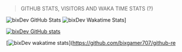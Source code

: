 



> GITHUB STATS, VISITORS AND WAKA TIME STATS (?)

![bixDev GitHub Stats](https://github-readme-stats.vercel.app/api?username=bixgamer707&show_icons=true&theme=radical)     ![bixDev Wakatime Stats](https://github-readme-stats.vercel.app/api/wakatime?username=bixgamer707&show_icons=true&theme=radical)]

[![bixDev GitHub stats](https://visitor-badge.laobi.icu/badge?page_id=bixgamer707.readme.visitor-badge)](https://github.com/bixgamer707/) 

[![bixDev wakatime stats](https://github-readme-stats.vercel.app/api/wakatime?username=bixgamer707)](https://github.com/bixgamer707/github-re

